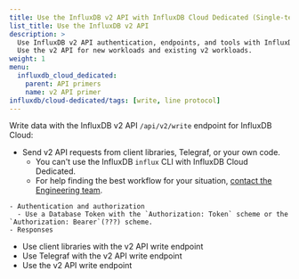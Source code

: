 ```yaml
---
title: Use the InfluxDB v2 API with InfluxDB Cloud Dedicated (Single-tenant)
list_title: Use the InfluxDB v2 API
description: >
  Use InfluxDB v2 API authentication, endpoints, and tools with InfluxDB Cloud Dedicated (Single-tenant).
  Use the v2 API for new workloads and existing v2 workloads.
weight: 1
menu:
  influxdb_cloud_dedicated:
    parent: API primers
    name: v2 API primer
influxdb/cloud-dedicated/tags: [write, line protocol]
---
```


Write data with the InfluxDB v2 API `/api/v2/write` endpoint for InfluxDB Cloud:
  - Send v2 API requests from client libraries, Telegraf, or your own code.
    - You can't use the InfluxDB `influx` CLI with InfluxDB Cloud Dedicated.
    - For help finding the best workflow for your situation, [contact the Engineering team](link).
  <!-- v2 SAMPLE CODE -->
    - Authentication and authorization
      - Use a Database Token with the `Authorization: Token` scheme or the `Authorization: Bearer`(???) scheme.
    - Responses
  - Use client libraries with the v2 API write endpoint
  - Use Telegraf with the v2 API write endpoint
  - Use the v2 API write endpoint